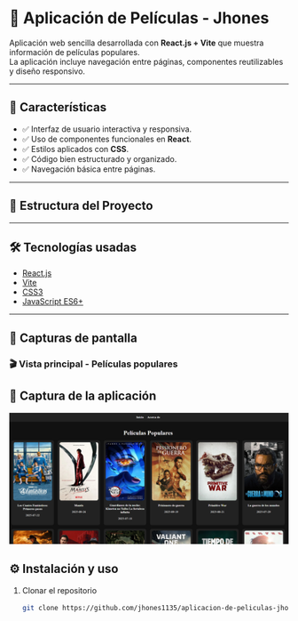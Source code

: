 # 🎥 Aplicación de Películas - Jhones

Aplicación web sencilla desarrollada con **React.js + Vite** que muestra información de películas populares.  
La aplicación incluye navegación entre páginas, componentes reutilizables y diseño responsivo.  

---

## 🚀 Características
- ✅ Interfaz de usuario interactiva y responsiva.  
- ✅ Uso de componentes funcionales en **React**.  
- ✅ Estilos aplicados con **CSS**.  
- ✅ Código bien estructurado y organizado.  
- ✅ Navegación básica entre páginas.  

---

## 📂 Estructura del Proyecto

---

## 🛠️ Tecnologías usadas
- [React.js](https://react.dev/)  
- [Vite](https://vitejs.dev/)  
- [CSS3](https://developer.mozilla.org/es/docs/Web/CSS)  
- [JavaScript ES6+](https://developer.mozilla.org/es/docs/Web/JavaScript)

---

## 📸 Capturas de pantalla

### 🎬 Vista principal - Películas populares
## 📸 Captura de la aplicación

![Vista previa](public/captura.png)








## ⚙️ Instalación y uso

1. Clonar el repositorio  
   ```bash
   git clone https://github.com/jhones1135/aplicacion-de-peliculas-jhones.git
